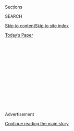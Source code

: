 <div id="app">

<div>

<div>

<div>

<div class="NYTAppHideMasthead css-1q2w90k e1suatyy0">

<div class="section css-ui9rw0 e1suatyy2">

<div class="css-eph4ug er09x8g0">

<div class="css-6n7j50">

</div>

<span class="css-1dv1kvn">Sections</span>

<div class="css-10488qs">

<span class="css-1dv1kvn">SEARCH</span>

</div>

[Skip to content](#site-content)[Skip to site
index](#site-index)

</div>

<div class="css-10698na e1huz5gh0">

</div>

</div>

<div id="masthead-bar-one" class="section hasLinks css-15hmgas e1csuq9d3">

<div class="css-uqyvli e1csuq9d0">

</div>

<div class="css-1uqjmks e1csuq9d1">

</div>

<div class="css-9e9ivx">

[](https://myaccount.nytimes3xbfgragh.onion/auth/login?response_type=cookie&client_id=vi)

</div>

<div class="css-1bvtpon e1csuq9d2">

[Today’s
Paper](https://www.nytimes3xbfgragh.onion/section/todayspaper)

</div>

</div>

</div>

</div>

<div data-aria-hidden="false">

<div id="site-content" data-role="main">

<div>

<div class="css-1aor85t" style="opacity:0.000000001;z-index:-1;visibility:hidden">

<div class="css-1hqnpie">

<div class="css-epjblv">

<span class="css-z6pdnw">Letter of Recommendation: Car
Phones</span>

</div>

<div class="css-k008qs">

<div class="css-1iwv8en">

<span class="css-18z7m18"></span>

<div>

<div>

</div>

</div>

</div>

<span class="css-1n6z4y">https://nyti.ms/2ElpYJm</span>

<div class="css-1705lsu">

<div class="css-4xjgmj">

<div class="css-4skfbu" data-role="toolbar" data-aria-label="Social Media Share buttons, Save button, and Comments Panel with current comment count" data-testid="share-tools">

  - 
  - 
  - 
  - 
    
    <div class="css-6n7j50">
    
    </div>

  - 

</div>

</div>

</div>

</div>

</div>

</div>

<div class="css-13pd83m">

</div>

<div id="top-wrapper" class="css-1sy8kpn">

<div id="top-slug" class="css-l9onyx">

Advertisement

</div>

[Continue reading the main
story](#after-top)

<div class="ad top-wrapper" style="text-align:center;height:100%;display:block;min-height:250px">

<div id="top" class="place-ad" data-position="top" data-size-key="top">

</div>

</div>

<div id="after-top">

</div>

</div>

<div id="sponsor-wrapper" class="css-1hyfx7x">

<div id="sponsor-slug" class="css-19vbshk">

Supported by

</div>

[Continue reading the main
story](#after-sponsor)

<div id="sponsor" class="ad sponsor-wrapper" style="text-align:center;height:100%;display:block">

</div>

<div id="after-sponsor">

</div>

</div>

[Letter of
Recommendation](/column/letter-of-recommendation "Letter of Recommendation")

<div class="css-1vkm6nb ehdk2mb0">

# Letter of Recommendation: Car Phones

</div>

<div class="css-79elbk" data-testid="photoviewer-wrapper">

<div class="css-z3e15g" data-testid="photoviewer-wrapper-hidden">

</div>

<div class="css-1a48zt4 ehw59r15" data-testid="photoviewer-children">

![<span class="css-ach9cc e1z0qqy90" itemprop="copyrightHolder"><span class="css-1ly73wi e1tej78p0">Credit...</span><span><span>Illustration
by Brian
Rea</span></span></span>](https://static01.graylady3jvrrxbe.onion/images/2019/05/26/magazine/26mag-LOR-image1/f9ee85a53dfd4394866f1d5893ea1d4a-articleLarge.jpg?quality=75&auto=webp&disable=upscale)

</div>

</div>

<div class="css-xt80pu e12qa4dv0">

<div class="css-18e8msd">

<div class="css-vp77d3 epjyd6m0">

<div class="css-1baulvz">

By <span class="css-1baulvz last-byline" itemprop="name">Devin
Friedman</span>

</div>

</div>

  - May 21,
    2019

  - 
    
    <div class="css-4xjgmj">
    
    <div class="css-d8bdto" data-role="toolbar" data-aria-label="Social Media Share buttons, Save button, and Comments Panel with current comment count" data-testid="share-tools">
    
      - 
      - 
      - 
      - 
        
        <div class="css-6n7j50">
        
        </div>
    
      - 
    
    </div>
    
    </div>

</div>

</div>

<div class="section meteredContent css-1r7ky0e" name="articleBody" itemprop="articleBody">

<div class="css-1fanzo5 StoryBodyCompanionColumn">

<div class="css-53u6y8">

One of the accepted truths of the contemporary human condition is that
talking on the phone is awful. No one likes it. If you answer your
phone, people might be scared and wonder what’s wrong with you. And what
kind of deranged individual would actually leave a voice mail message,
let alone listen to one? A voice mail message is just a prerecorded
one-sided phone call you’re passively subjected to. If the internet age
has largely delivered only disappointments and a broken social contract,
at least it made it so you don’t have to talk on phones, except with
airlines. After all, what are technology “disrupters” selling when they
say that now you can order food or see a doctor without even putting on
your pants? They’re saying you won’t have to be on the phone.

I am among those who believed talking on the phone was a subhuman
activity reserved for the desperate and disturbed. But then last summer,
after I moved with my family from New York to Los Angeles, I found
myself driving around and making phone calls. And liking it. Not just
liking it: looking forward to it. Calling people, taking calls, waiting
for calls. I call everyone now: old friends; older friends; my parents,
all the time, almost every day; people I work with and like; people I
work with and don’t like. It’s beautiful. To hear them talk\! To have
them listen. When I get home, I sit in my car in front of my house and
find excuses to call someone else. It lowers my blood pressure, makes my
skin feel better, reduces my anxiety about death. The phone\! Try it\!
You do it with your mouth\!

It’s largely about the car. Think about it: What is a car now? A
four-wheeled method of warming the Earth until it destroys humanity?
Yes. But not just that. It’s a phone that you sit in. That’s
climate-controlled. That doesn’t require a slab of microwave-heated
glass plastered to your face, because you don’t have to hold anything.
To be on the phone in New York is to wander the streets raging to
yourself while wearing earbuds; to hold a little computer in front of
your mouth in a coffee shop; to sit on a train saying: “I’m on the
train\! I’m on the train\!” In Los Angeles, your phone has seat
heaters.

</div>

</div>

<div style="max-width:100%;margin:0 auto">

<div class="css-17dprlf" data-id="100000006513785" data-slug="26mag-lor-pullquote1" style="max-width:600px">

</div>

</div>

<div class="css-1fanzo5 StoryBodyCompanionColumn">

<div class="css-53u6y8">

I think my embrace of the car phone has something to do with the fact
that, scientifically speaking, we are growing more and more alone and
isolated. You know how the universe is expanding? At great speed?
(Specifically, it’s expanding at a rate of about 72 kilometers per
second, per megaparsec, more or less; which means that depending on
where you are, the universe is expanding faster than the speed of
light.) My middle-school science teacher did a demonstration with a
Sharpie and a balloon to illustrate how it worked. He blew up the
balloon and made a series of dots on it with the marker. Then he blew it
up some more, and we watched the dots get farther and farther from each
other. When the universe expands, it’s not merely that everything gets
farther away from some central point; it’s that everything is getting
farther and farther from everything else.

</div>

</div>

<div class="css-1fanzo5 StoryBodyCompanionColumn">

<div class="css-53u6y8">

Are we not all, as we proceed through our lives, solitary Earths? Are we
not only receding from our young selves, but kind of, also, everything?
The very culture we live in, which as we accrue more and more days
begins to feel foreign to us? Our friends and our jobs and the internet?
The people I knew in high school and my friends from New York and the
people I knew in college, all of them flee from me and one another and
themselves at sickening speeds. I see their little updates on Facebook
(which, for younger readers, is a message board used by the elderly to
discuss the crimes of immigrant gangs) with their aging faces that
astonish me and their grown children who terrify me — they’re nothing
but little marker dots of humanity getting farther away on that
metaphorical balloon that Mr. Brenner blew up for us those many years
ago.

I had no idea that cars are the best phones, because in New York we’re
freaks and pariahs who are never in cars alone and don’t understand how
normal Americans live. It’s pleasing to travel the vast California
highway system, insulated by tempered glass and plastic with the ghost
voice of a friend traveling with you in the front seat. The timbre of
the human voice is pleasure. The crackle of the 5G ether during times
when no one really has anything to say. The expulsion of all the
thoughts that you had kicking around in your head that you didn’t even
know were there until you opened your mouth and started talking. There
used to be [an AT\&T
commercial](https://www.youtube.com/watch?v=emzK9dfL0qM)with the tagline
“Reach out and touch someone.” It showed heartwarming images of American
immigrant children calling their grandparents overseas, soldiers calling
their wives, phone cables collapsing time and space so people could be
together. It’s kind of a nuts ad campaign if you think about it now —
*Hey, use the telephone\! The telephone is good for talking to people\!*
But I guess that’s what I’m saying here. Talking to people is good. It
makes us feel better. Tagline: *The phone, it’s actually not just a
small computer\!*

A warning: It will be uncomfortable at first. People will get ornery
when you call. A lot of them will immediately ask you what you want, why
you’re calling, so it’s best to be ready for that. But after a shorter
time than you would expect, people will get used it. And they will kind
of like it. And before long, you won’t need a reason. There will be a
tacit understanding that you are two people seeking human connection,
corporeal texture and warmth, the way we like when cats and cows nuzzle
each other on the internet. All the while just in the car, hanging out,
by yourself.

</div>

</div>

</div>

<div>

</div>

<div>

</div>

<div>

</div>

<div>

<div id="bottom-wrapper" class="css-1ede5it">

<div id="bottom-slug" class="css-l9onyx">

Advertisement

</div>

[Continue reading the main
story](#after-bottom)

<div id="bottom" class="ad bottom-wrapper" style="text-align:center;height:100%;display:block;min-height:90px">

</div>

<div id="after-bottom">

</div>

</div>

</div>

</div>

</div>

## Site Index

<div>

</div>

## Site Information Navigation

  - [© <span>2020</span> <span>The New York Times
    Company</span>](https://help.nytimes3xbfgragh.onion/hc/en-us/articles/115014792127-Copyright-notice)

<!-- end list -->

  - [NYTCo](https://www.nytco.com/)
  - [Contact
    Us](https://help.nytimes3xbfgragh.onion/hc/en-us/articles/115015385887-Contact-Us)
  - [Work with us](https://www.nytco.com/careers/)
  - [Advertise](https://nytmediakit.com/)
  - [T Brand Studio](http://www.tbrandstudio.com/)
  - [Your Ad
    Choices](https://www.nytimes3xbfgragh.onion/privacy/cookie-policy#how-do-i-manage-trackers)
  - [Privacy](https://www.nytimes3xbfgragh.onion/privacy)
  - [Terms of
    Service](https://help.nytimes3xbfgragh.onion/hc/en-us/articles/115014893428-Terms-of-service)
  - [Terms of
    Sale](https://help.nytimes3xbfgragh.onion/hc/en-us/articles/115014893968-Terms-of-sale)
  - [Site
    Map](https://spiderbites.nytimes3xbfgragh.onion)
  - [Help](https://help.nytimes3xbfgragh.onion/hc/en-us)
  - [Subscriptions](https://www.nytimes3xbfgragh.onion/subscription?campaignId=37WXW)

</div>

</div>

</div>

</div>
